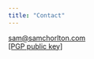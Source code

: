```yaml
---
title: "Contact"
---
```

<a href="&#109;&#97;&#105;&#108;&#116;&#111;&#58;&#115;&#97;&#109;&#64;&#115;&#97;&#109;&#99;&#104;&#111;&#114;&#108;&#116;&#111;&#110;&#46;&#99;&#111;&#109;">&#115;&#97;&#109;&#64;&#115;&#97;&#109;&#99;&#104;&#111;&#114;&#108;&#116;&#111;&#110;&#46;&#99;&#111;&#109;</a>
\
<a href="&#112;&#117;&#98;&#108;&#105;&#99;&#107;&#101;&#121;&#46;&#115;&#97;&#109;&#64;&#115;&#97;&#109;&#99;&#104;&#111;&#114;&#108;&#116;&#111;&#110;&#46;&#99;&#111;&#109;&#46;&#97;&#115;&#99;">&#91;&#80;&#71;&#80;&#32;&#112;&#117;&#98;&#108;&#105;&#99;&#32;&#107;&#101;&#121;&#93;</a>
